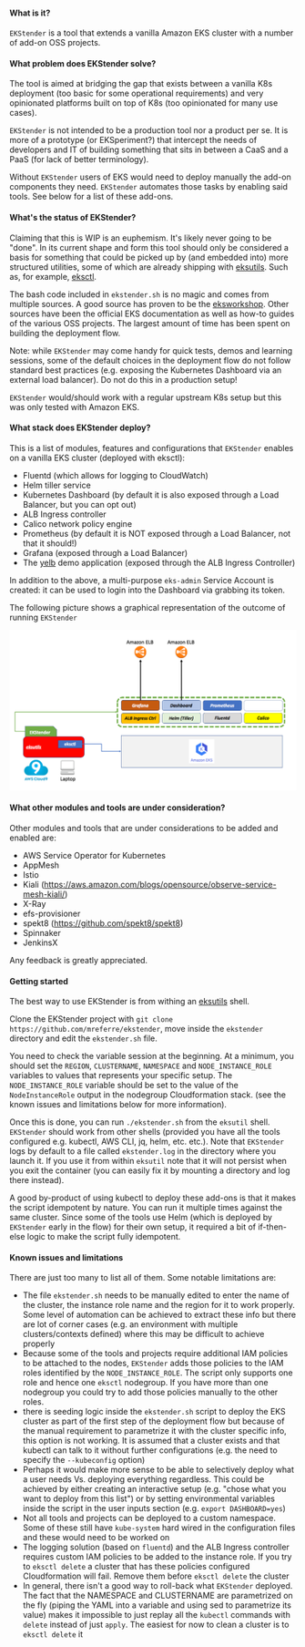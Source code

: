 #### What is it?

`EKStender` is a tool that extends a vanilla Amazon EKS cluster with a number of add-on OSS projects.

#### What problem does EKStender solve?

The tool is aimed at bridging the gap that exists between a vanilla K8s deployment (too basic for some operational requirements) and very opinionated platforms built on top of K8s (too opinionated for many use cases).

`EKStender` is not intended to be a production tool nor a product per se. It is more of a prototype (or EKSperiment?) that intercept the needs of developers and IT of building something that sits in between a CaaS and a PaaS (for lack of better terminology). 

Without `EKStender` users of EKS would need to deploy manually the add-on components they need. `EKStender` automates those tasks by enabling said tools. See below for a list of these add-ons.  

#### What's the status of EKStender?

Claiming that this is WIP is an euphemism. It's likely never going to be "done". In its current shape and form this tool should only be considered a basis for something that could be picked up by (and embedded into) more structured utilities, some of which are already shipping with [eksutils](https://github.com/mreferre/eksutils). Such as, for example, [eksctl](https://github.com/weaveworks/eksctl). 

The bash code included in `ekstender.sh` is no magic and comes from multiple sources. A good source has proven to be the [eksworkshop](https://eksworkshop.com/). Other sources have been the official EKS documentation as well as how-to guides of the various OSS projects. The largest amount of time has been spent on building the deployment flow. 

Note: while `EKStender` may come handy for quick tests, demos and learning sessions, some of the default choices in the deployment flow do not follow standard best practices (e.g. exposing the Kubernetes Dashboard via an external load balancer). Do not do this in a production setup! 

`EKStender` would/should work with a regular upstream K8s setup but this was only tested with Amazon EKS. 

#### What stack does EKStender deploy?

This is a list of modules, features and configurations that `EKStender` enables on a vanilla EKS cluster (deployed with eksctl):

-  Fluentd (which allows for logging to CloudWatch)
-  Helm tiller service
-  Kubernetes Dashboard (by default it is also exposed through a Load Balancer, but you can opt out)
-  ALB Ingress controller 
-  Calico network policy engine  
-  Prometheus (by default it is NOT exposed through a Load Balancer, not that it should!)
-  Grafana (exposed through a Load Balancer)
-  The [yelb](https://github.com/mreferre/yelb) demo application (exposed through the ALB Ingress Controller)

In addition to the above, a multi-purpose `eks-admin` Service Account is created: it can be used to login into the Dashboard via grabbing its token. 

The following picture shows a graphical representation of the outcome of running `EKStender`

![Ekstender](ekstender.png)

#### What other modules and tools are under consideration?

Other modules and tools that are under considerations to be added and enabled are:

- AWS Service Operator for Kubernetes
- AppMesh 
- Istio
- Kiali (https://aws.amazon.com/blogs/opensource/observe-service-mesh-kiali/)
- X-Ray
- efs-provisioner 
- spekt8 (https://github.com/spekt8/spekt8) 
- Spinnaker
- JenkinsX 

Any feedback is greatly appreciated.

#### Getting started

The best way to use EKStender is from withing an [eksutils](https://github.com/mreferre/eksutils) shell. 

Clone the EKStender project with `git clone https://github.com/mreferre/ekstender`, move inside the `ekstender` directory and edit the `ekstender.sh` file. 

You need to check the variable session at the beginning. At a minimum, you should set the `REGION`, `CLUSTERNAME`, `NAMESPACE` and `NODE_INSTANCE_ROLE` variables to values that represents your specific setup. The `NODE_INSTANCE_ROLE` variable should be set to the value of the `NodeInstanceRole` output in the nodegroup Cloudformation stack. (see the known issues and limitations below for more information).

Once this is done, you can run `./ekstender.sh` from the `eksutil` shell. `EKStender` should work from other shells (provided you have all the tools configured e.g. kubectl, AWS CLI, jq, helm, etc. etc.). Note that `EKStender` logs by default to a file called `ekstender.log` in the directory where you launch it. If you use it from within `eksutil` note that it will not persist when you exit the container (you can easily fix it by mounting a directory and log there instead).

A good by-product of using kubectl to deploy these add-ons is that it makes the script idempotent by nature. You can run it multiple times against the same cluster. Since some of the tools use Helm (which is deployed by `EKStender` early in the flow) for their own setup, it required a bit of if-then-else logic to make the script fully idempotent. 

#### Known issues and limitations

There are just too many to list all of them. Some notable limitations are:

- The file `ekstender.sh` needs to be manually edited to enter the name of the cluster, the instance role name and the region for it to work properly. Some level of automation can be achieved to extract these info but there are lot of corner cases (e.g. an environment with multiple clusters/contexts defined) where this may be difficult to achieve properly
- Because some of the tools and projects require additional IAM policies to be attached to the nodes, `EKStender` adds those policies to the IAM roles identified by the `NODE_INSTANCE_ROLE`. The script only supports one role and hence one `eksctl` nodegroup. If you have more than one nodegroup you could try to add those policies manually to the other roles. 
- there is seeding logic inside the `ekstender.sh` script to deploy the EKS cluster as part of the first step of the deployment flow but because of the manual requirement to parametrize it with the cluster specific info, this option is not working. It is assumed that a cluster exists and that kubectl can talk to it without further configurations (e.g. the need to specify the `--kubeconfig` option)
- Perhaps it would make more sense to be able to selectively deploy what a user needs Vs. deploying everything regardless. This could be achieved by either creating an interactive setup (e.g. "chose what you want to deploy from this list") or by setting environmental variables inside the script in the user inputs section (e.g. `export DASHBOARD=yes`)
- Not all tools and projects can be deployed to a custom namespace. Some of these still have `kube-system` hard wired in the configuration files and these would need to be worked on 
- The logging solution (based on `fluentd`) and the ALB Ingress controller requires custom IAM policies to be added to the instance role. If you try to `eksctl delete` a cluster that has these policies configured Cloudformation will fail. Remove them before  `eksctl delete` the cluster 
- In general, there isn't a good way to roll-back what `EKStender` deployed. The fact that the NAMESPACE and CLUSTERNAME are parametrized on the fly (piping the YAML into a variable and using sed to parametrize its value) makes it impossible to just replay all the `kubectl` commands with `delete` instead of just `apply`. The easiest for now to clean a cluster is to `eksctl delete` it


